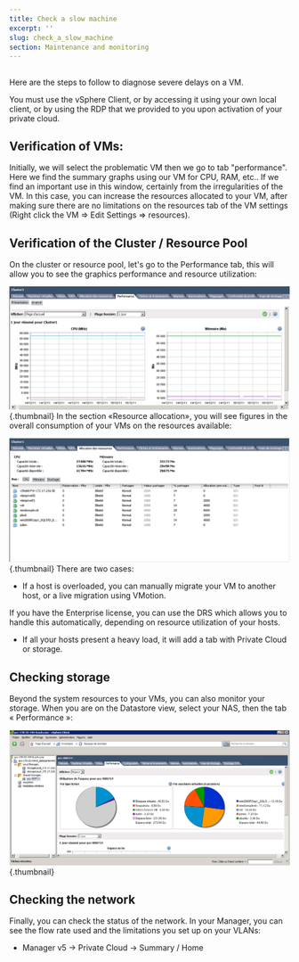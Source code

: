 ```yaml
---
title: Check a slow machine
excerpt: ''
slug: check_a_slow_machine
section: Maintenance and monitoring
---
```



## 
Here are the steps to follow to diagnose severe delays on a VM.

You must use the vSphere Client, or by accessing it using your own local client, or by using the RDP that we provided to you upon activation of your private cloud.


## Verification of VMs:
Initially, we will select the problematic VM then we go to tab "performance". Here we find the summary graphs using our VM for CPU, RAM, etc.. 
If we find an important use in this window, certainly from the irregularities of the VM.
In this case, you can increase the resources allocated to your VM, after making sure there are no limitations on the resources tab of the VM settings (Right click the VM => Edit Settings => resources).


## Verification of the Cluster / Resource Pool
On the cluster or resource pool, let's go to the Performance tab, this will allow you to see the graphics performance and resource utilization:

![](images/img_95.jpg){.thumbnail}
In the section «Resource allocation», you will see figures in the overall consumption of your VMs on the resources available:

![](images/img_96.jpg){.thumbnail}
There are two cases:

- If a host is overloaded, you can manually migrate your VM to another host, or a live migration using VMotion.


If you have the Enterprise license, you can use the DRS which allows you to handle this automatically, depending on resource utilization of your hosts.


- If all your hosts present a heavy load, it will add a tab with Private Cloud or storage.




## Checking storage
Beyond the system resources to your VMs, you can also monitor your storage. When you are on the Datastore view, select your NAS, then the tab « Performance »:

![](images/img_97.jpg){.thumbnail}


## Checking the network
Finally, you can check the status of the network.
In your Manager, you can see the flow rate used and the limitations you set up on your VLANs:


- Manager v5 -> Private Cloud -> Summary / Home



